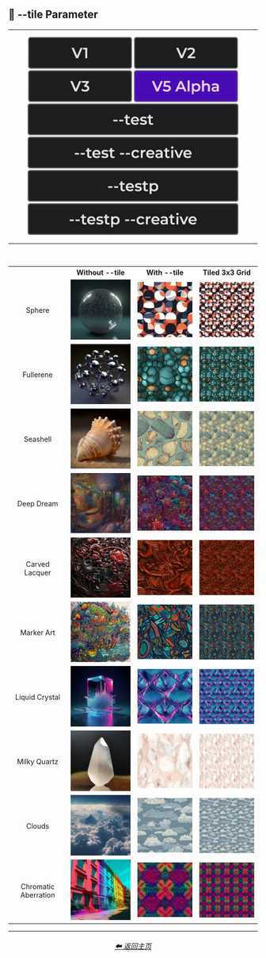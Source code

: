 <h2>🔲 --tile Parameter</h2>

<hr>

<div align="center">

[<img src="/Images/Repo_Parts/Buttons/Version_Buttons/button_version_V1_inactive.webp?raw=true" alt="MidJourney V1" height="64" />](/Pages/MJ_V1/Comparison_Pages/Parameters/Tile_Parameter.md)
[<img src="/Images/Repo_Parts/Buttons/Version_Buttons/button_version_V2_inactive.webp?raw=true" alt="MidJourney V2" height="64" />](/Pages/MJ_V2/Comparison_Pages/Parameters/Tile_Parameter.md)
[<img src="/Images/Repo_Parts/Buttons/Version_Buttons/button_version_V3_inactive.webp?raw=true" alt="MidJourney V3" height="64" />](/Pages/MJ_V3/Comparison_Pages/Parameters/Tile_Parameter.md)
[<img src="/Images/Repo_Parts/Buttons/Version_Buttons/button_version_V5_Alpha_active.webp?raw=true" alt="MidJourney V5" height="64" />](/Pages/MJ_V5/Comparison_Pages/Parameters/Tile_Parameter.md)
<br>
[<img src="/Images/Repo_Parts/Buttons/Version_Buttons/Midjourney_Beta_Features/button_version_test_inactive_half.webp?raw=true" alt="Test" height="64" />](/Pages/Midjourney_Beta_Features/test/Comparison_Pages/Parameters/Tile_Parameter.md)
[<img src="/Images/Repo_Parts/Buttons/Version_Buttons/Midjourney_Beta_Features/button_version_test_creative_inactive_half.webp?raw=true" alt="Test Creative" height="64" />](/Pages/Midjourney_Beta_Features/test_creative/Comparison_Pages/Parameters/Tile_Parameter.md)
[<img src="/Images/Repo_Parts/Buttons/Version_Buttons/Midjourney_Beta_Features/button_version_testp_inactive_half.webp?raw=true" alt="Testp" height="64" />](/Pages/Midjourney_Beta_Features/testp/Comparison_Pages/Parameters/Tile_Parameter.md)
[<img src="/Images/Repo_Parts/Buttons/Version_Buttons/Midjourney_Beta_Features/button_version_testp_creative_inactive_half.webp?raw=true" alt="Testp Creative" height="64" />](/Pages/Midjourney_Beta_Features/testp_creative/Comparison_Pages/Parameters/Tile_Parameter.md)

</div>

<hr>
<br>

<div align="center">

<table>
    <tr align=center valign=middle>
        <th></th>
        <th>Without --tile</th>
        <th>With --tile</th>
        <th>Tiled 3x3 Grid</th>
    </tr>
    <tr align=center valign=middle>
        <td>Sphere</td>
        <td>
            <img src="/Images/MJ_V5/V5_Alpha_1/Comparison_Page_Images/Tile_Parameter/Control_Images/Sphere.webp?raw=true" width="192" />
        </td>
        <td>
            <img src="/Images/MJ_V5/V5_Alpha_1/Comparison_Page_Images/Tile_Parameter/Images/Sphere.webp?raw=true" width="192" />
        </td>
        <td>
            <img src="/Images/MJ_V5/V5_Alpha_1/Comparison_Page_Images/Tile_Parameter/Tiled_Images/Sphere.webp?raw=true" width="192" />
        </td>
    </tr>
    <tr align=center valign=middle>
        <td>Fullerene</td>
        <td>
            <img src="/Images/MJ_V5/V5_Alpha_1/Comparison_Page_Images/Tile_Parameter/Control_Images/Fullerene.webp?raw=true" width="192" />
        </td>
        <td>
            <img src="/Images/MJ_V5/V5_Alpha_1/Comparison_Page_Images/Tile_Parameter/Images/Fullerene.webp?raw=true" width="192" />
        </td>
        <td>
            <img src="/Images/MJ_V5/V5_Alpha_1/Comparison_Page_Images/Tile_Parameter/Tiled_Images/Fullerene.webp?raw=true" width="192" />
        </td>
    </tr>
    <tr align=center valign=middle>
        <td>Seashell</td>
        <td>
            <img src="/Images/MJ_V5/V5_Alpha_1/Comparison_Page_Images/Tile_Parameter/Control_Images/Seashell.webp?raw=true" width="192" />
        </td>
        <td>
            <img src="/Images/MJ_V5/V5_Alpha_1/Comparison_Page_Images/Tile_Parameter/Images/Seashell.webp?raw=true" width="192" />
        </td>
        <td>
            <img src="/Images/MJ_V5/V5_Alpha_1/Comparison_Page_Images/Tile_Parameter/Tiled_Images/Seashell.webp?raw=true" width="192" />
        </td>
    </tr>
    <tr align=center valign=middle>
        <td>Deep Dream</td>
        <td>
        	<img src="/Images/MJ_V5/V5_Alpha_1/Comparison_Page_Images/Tile_Parameter/Control_Images/Deep_Dream.webp?raw=true" width="192" />
        </td>
        <td>
        	<img src="/Images/MJ_V5/V5_Alpha_1/Comparison_Page_Images/Tile_Parameter/Images/Deep_Dream.webp?raw=true" width="192" />
        </td>
        <td>
        	<img src="/Images/MJ_V5/V5_Alpha_1/Comparison_Page_Images/Tile_Parameter/Tiled_Images/Deep_Dream.webp?raw=true" width="192" />
        </td>
    </tr>
    <tr align=center valign=middle>
        <td>Carved Lacquer</td>
        <td>
        	<img src="/Images/MJ_V5/V5_Alpha_1/Comparison_Page_Images/Tile_Parameter/Control_Images/Carved_Lacquer.webp?raw=true" width="192" />
        </td>
        <td>
        	<img src="/Images/MJ_V5/V5_Alpha_1/Comparison_Page_Images/Tile_Parameter/Images/Carved_Lacquer.webp?raw=true" width="192" />
        </td>
        <td>
        	<img src="/Images/MJ_V5/V5_Alpha_1/Comparison_Page_Images/Tile_Parameter/Tiled_Images/Carved_Lacquer.webp?raw=true" width="192" />
        </td>
    </tr>
    <tr align=center valign=middle>
        <td>Marker Art</td>
        <td>
        	<img src="/Images/MJ_V5/V5_Alpha_1/Comparison_Page_Images/Tile_Parameter/Control_Images/Marker_Art.webp?raw=true" width="192" />
        </td>
        <td>
        	<img src="/Images/MJ_V5/V5_Alpha_1/Comparison_Page_Images/Tile_Parameter/Images/Marker_Art.webp?raw=true" width="192" />
        </td>
        <td>
        	<img src="/Images/MJ_V5/V5_Alpha_1/Comparison_Page_Images/Tile_Parameter/Tiled_Images/Marker_Art.webp?raw=true" width="192" />
        </td>
    </tr>
    <tr align=center valign=middle>
        <td>Liquid Crystal</td>
        <td>
        	<img src="/Images/MJ_V5/V5_Alpha_1/Comparison_Page_Images/Tile_Parameter/Control_Images/Liquid_Crystal.webp?raw=true" width="192" />
        </td>
        <td>
        	<img src="/Images/MJ_V5/V5_Alpha_1/Comparison_Page_Images/Tile_Parameter/Images/Liquid_Crystal.webp?raw=true" width="192" />
        </td>
        <td>
        	<img src="/Images/MJ_V5/V5_Alpha_1/Comparison_Page_Images/Tile_Parameter/Tiled_Images/Liquid_Crystal.webp?raw=true" width="192" />
        </td>
    </tr>
    <tr align=center valign=middle>
        <td>Milky Quartz</td>
        <td>
        	<img src="/Images/MJ_V5/V5_Alpha_1/Comparison_Page_Images/Tile_Parameter/Control_Images/Milky_Quartz.webp?raw=true" width="192" />
        </td>
        <td>
        	<img src="/Images/MJ_V5/V5_Alpha_1/Comparison_Page_Images/Tile_Parameter/Images/Milky_Quartz.webp?raw=true" width="192" />
        </td>
        <td>
        	<img src="/Images/MJ_V5/V5_Alpha_1/Comparison_Page_Images/Tile_Parameter/Tiled_Images/Milky_Quartz.webp?raw=true" width="192" />
        </td>
    </tr>
    <tr align=center valign=middle>
        <td>Clouds</td>
        <td>
        	<img src="/Images/MJ_V5/V5_Alpha_1/Comparison_Page_Images/Tile_Parameter/Control_Images/Clouds.webp?raw=true" width="192" />
        </td>
        <td>
        	<img src="/Images/MJ_V5/V5_Alpha_1/Comparison_Page_Images/Tile_Parameter/Images/Clouds.webp?raw=true" width="192" />
        </td>
        <td>
        	<img src="/Images/MJ_V5/V5_Alpha_1/Comparison_Page_Images/Tile_Parameter/Tiled_Images/Clouds.webp?raw=true" width="192" />
        </td>
    </tr>
    <tr align=center valign=middle>
        <td>Chromatic Aberration</td>
        <td>
        	<img src="/Images/MJ_V5/V5_Alpha_1/Comparison_Page_Images/Tile_Parameter/Control_Images/Chromatic_Aberration.webp?raw=true" width="192" />
        </td>
        <td>
        	<img src="/Images/MJ_V5/V5_Alpha_1/Comparison_Page_Images/Tile_Parameter/Images/Chromatic_Aberration.webp?raw=true" width="192" />
        </td>
        <td>
        	<img src="/Images/MJ_V5/V5_Alpha_1/Comparison_Page_Images/Tile_Parameter/Tiled_Images/Chromatic_Aberration.webp?raw=true" width="192" />
        </td>
    </tr>
</table>

</div>

<hr>
<div align="center">
	<h6><a href="/README.md">⬅ 返回主页</a></h6>
</div>